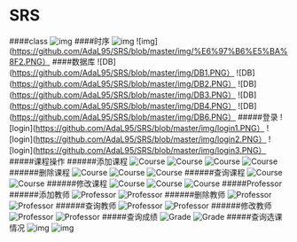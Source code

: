 # SRS
####class
![img](https://github.com/AdaL95/SRS/blob/master/img/lei.PNG)
####时序
![img](https://github.com/AdaL95/SRS/blob/master/img/%E6%97%B6%E5%BA%8F1.PNG)
![img](https://github.com/AdaL95/SRS/blob/master/img/%E6%97%B6%E5%BA%8F2.PNG）
####数据库
![DB](https://github.com/AdaL95/SRS/blob/master/img/DB1.PNG）
![DB](https://github.com/AdaL95/SRS/blob/master/img/DB2.PNG）
![DB](https://github.com/AdaL95/SRS/blob/master/img/DB3.PNG）
![DB](https://github.com/AdaL95/SRS/blob/master/img/DB4.PNG）
![DB](https://github.com/AdaL95/SRS/blob/master/img/DB6.PNG）
#####登录
![login](https://github.com/AdaL95/SRS/blob/master/img/login1.PNG）
![login](https://github.com/AdaL95/SRS/blob/master/img/login2.PNG）
![login](https://github.com/AdaL95/SRS/blob/master/img/login3.PNG）
#####课程操作
######添加课程
![Course](https://github.com/AdaL95/SRS/blob/master/img/addC1.PNG)
![Course](https://github.com/AdaL95/SRS/blob/master/img/addC2.PNG)
![Course](https://github.com/AdaL95/SRS/blob/master/img/ADDC4.PNG)
![Course](https://github.com/AdaL95/SRS/blob/master/img/addC3.PNG)
######删除课程
![Course](https://github.com/AdaL95/SRS/blob/master/img/DELC1.PNG)
![Course](https://github.com/AdaL95/SRS/blob/master/img/DELC2.PNG)
![Course](https://github.com/AdaL95/SRS/blob/master/img/delC3.PNG)
######查询课程
![Course](https://github.com/AdaL95/SRS/blob/master/img/search%20course1.PNG)
![Course](https://github.com/AdaL95/SRS/blob/master/img/search%20course2.PNG)
######修改课程
![Course](https://github.com/AdaL95/SRS/blob/master/img/modC1.PNG)
![Course](https://github.com/AdaL95/SRS/blob/master/img/modC2.PNG)
![Course](https://github.com/AdaL95/SRS/blob/master/img/modC3.PNG)
#####Professor
######添加教师
![Professor](https://github.com/AdaL95/SRS/blob/master/img/addP1.PNG)
![Professor](https://github.com/AdaL95/SRS/blob/master/img/addP2.PNG)
######删除教师
![Professor](https://github.com/AdaL95/SRS/blob/master/img/delP1.PNG)
![Professor](https://github.com/AdaL95/SRS/blob/master/img/delp2.PNG)
######查询教师
![Professor](https://github.com/AdaL95/SRS/blob/master/img/searchP1.PNG)
![Professor](https://github.com/AdaL95/SRS/blob/master/img/searchP2.PNG)
######修改教师
![Professor](https://github.com/AdaL95/SRS/blob/master/img/modP1.PNG)
![Professor](https://github.com/AdaL95/SRS/blob/master/img/modP2.PNG)
#####查询成绩
![Grade](https://github.com/AdaL95/SRS/blob/master/img/searchGrade1.PNG)
![Grade](https://github.com/AdaL95/SRS/blob/master/img/searchG2.PNG)
#####查询选课情况
![img](https://github.com/AdaL95/SRS/blob/master/img/selected.PNG)
![img](https://github.com/AdaL95/SRS/blob/master/img/selected2.PNG)
